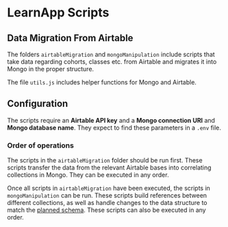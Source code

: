 # LearnApp Scripts

## Data Migration From Airtable

The folders `airtableMigration` and `mongoManipulation` include scripts that take data regarding cohorts, classes etc. from Airtable and migrates it into Mongo in the proper structure.

The file `utils.js` includes helper functions for Mongo and Airtable.

## Configuration

The scripts require an **Airtable API key** and a **Mongo connection URI** and **Mongo database name**. They expect to find these parameters in a `.env` file.

### Order of operations

The scripts in the `airtableMigration` folder should be run first. These scripts transfer the data from the relevant Airtable bases into correlating collections in Mongo. They can be executed in any order.

Once all scripts in `airtableMigration` have been executed, the scripts in `mongoManipulation` can be run. These scripts build references between different collections, as well as handle changes to the data structure to match the [planned schema](https://www.figma.com/file/J3bzOgbpXCXbAQGwBFCvZv/DB-Schema?node-id=72846%3A1187). These scripts can also be executed in any order.


